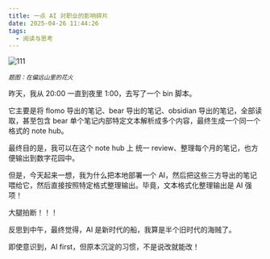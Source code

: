 ```yaml
---
title: 一点 AI 对职业的影响碎片
date: 2025-04-26 11:44:26
tags:
  - 阅读与思考
---
```


![111](1.JPG)

<p style="margin: 0 auto">
<i><small>题图：在偏远山里的花火</small></i>
</p>

昨天，我从 20:00 一直到夜里 1:00，去写了一个 bin 脚本。

它主要是将 flomo 导出的笔记、bear 导出的笔记、obsidian 导出的笔记，全部读取，甚至包含 bear 单个笔记内部特定文本解析成多个内容，最终生成一个同一个格式的 note hub。

最终目的是，我可以在这个 note hub 上 统一 review、整理每个月的笔记，也方便输出到数字花园中。

但是，今天起来一想，我为什么把本地部署一个 AI，然后把这些三方导出的笔记喂给它，然后直接按照特定格式整理输出。毕竟，文本格式化整理输出是 AI 强项！

大腿拍断！！！

反思到中午，最终觉得，AI 是新时代的船，我算是半个旧时代的海贼了。

即使意识到，AI first，但原本沉淀的习惯，不是说改就能改！
